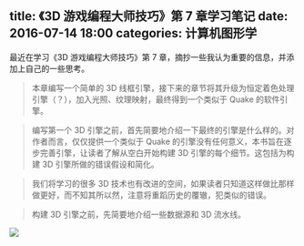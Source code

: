 title: 《3D 游戏编程大师技巧》第 7 章学习笔记
date: 2016-07-14 18:00
categories: 计算机图形学
---

最近在学习《3D 游戏编程大师技巧》第 7 章，摘抄一些我认为重要的信息，并添加上自己的一些思考。

<!-- more -->

> 本章编写一个简单的 3D 线框引擎，接下来的章节将其升级为恒定着色处理引擎（？），加入光照、纹理映射，最终得到一个类似于 Quake 的软件引擎。

> 编写第一个 3D 引擎之前，首先简要地介绍一下最终的引擎是什么样的。对作者而言，仅仅提供一个类似于 Quake 的引擎没有任何意义，本书旨在逐步完善引擎，让读者了解从空白开始构建 3D 引擎的每个细节。这包括为构建 3D 引擎所做的错误假设和简化。

> 我们将学习的很多 3D 技术也有改进的空间，如果读者只知道这样做比那样做更好，而不知其所以然，注意将重蹈历史的覆辙，犯类似的错误。

> 构建 3D 引擎之前，先简要地介绍一些数据源和 3D 流水线。

![](/images/computer-graphics/tricks-of-the-3d-game-programming-gurus/chapter7-notes/figure-7.1.png)
